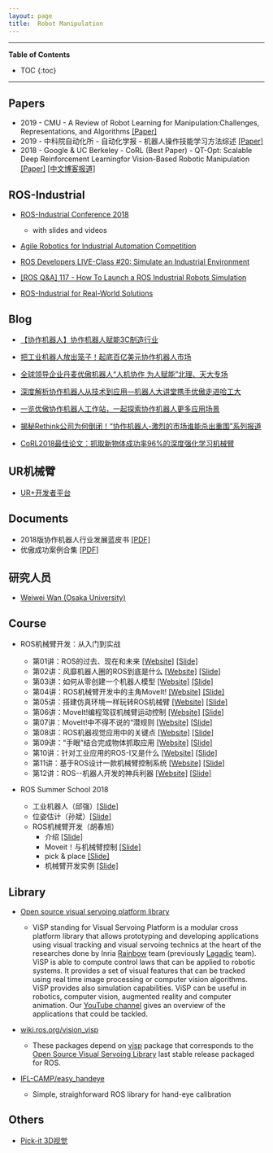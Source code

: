 ```yaml
---
layout: page
title:  Robot Manipulation
---
```


---
**Table of Contents**
* TOC
{:toc}
---

## Papers

- 2019 - CMU - A Review of Robot Learning for Manipulation:Challenges, Representations, and Algorithms [[Paper]](https://arxiv.org/pdf/1907.03146.pdf)
- 2019 - 中科院自动化所 - 自动化学报 - 机器人操作技能学习方法综述 [[Paper]](/robotics/data/2019-机器人操作技能学习方法综述.pdf)
- 2018 - Google & UC Berkeley - CoRL (Best Paper) - QT-Opt: Scalable Deep Reinforcement Learningfor Vision-Based Robotic Manipulation [[Paper]](https://arxiv.org/pdf/1806.10293.pdf) [[中文博客报道]](https://mp.weixin.qq.com/s/A4JZaRkx6Sxx7CdQRQaT4w)

## ROS-Industrial

- [ROS-Industrial Conference 2018](https://rosindustrial.org/events/2018/12/11/ros-industrial-conference-2018)
	- with slides and videos

- [Agile Robotics for Industrial Automation Competition](http://gazebosim.org/ariac)
- [ROS Developers LIVE-Class #20: Simulate an Industrial Environment](https://www.youtube.com/watch?v=i2QAsd8G0eE)
- [[ROS Q&A] 117 - How To Launch a ROS Industrial Robots Simulation](https://www.youtube.com/watch?v=fowYInH4e0c)

- [ROS-Industrial for Real-World Solutions](https://www.robotics.org/content-detail.cfm/Industrial-Robotics-Industry-Insights/ROS-Industrial-for-Real-World-Solutions/content_id/7919)

## Blog

- [【协作机器人】协作机器人赋能3C制造行业](http://www.zhuanzhi.ai/document/91d9569f9d136be37f9d0557cc0b3f11)
- [把工业机器人放出笼子！起底百亿美元协作机器人市场](http://www.zhuanzhi.ai/document/b56b4155a7d77b4bf075ad770c89028e)
- [全球领导企业丹麦优傲机器人“人机协作 为人赋能”北理、天大专场](http://www.zhuanzhi.ai/document/356fa2506dbe1384530a1444db1ea16a)
- [深度解析协作机器人从技术到应用—机器人大讲堂携手优傲走进哈工大](http://www.zhuanzhi.ai/document/bc942ffd18906484e851c869b0002ba6)
- [一览优傲协作机器人工作站，一起探索协作机器人更多应用场景](http://www.zhuanzhi.ai/document/172d779363e45f1b02e901854233f22f)
- [揭秘Rethink公司为何倒闭！“协作机器人-激烈的市场谁能杀出重围”系列报道](https://mp.weixin.qq.com/s?__biz=MzI5MzE0NDUzNQ==&mid=2650205171&idx=1&sn=811f5280fbff4ff0fde7011a9a189250&scene=21#wechat_redirect)

- [CoRL2018最佳论文：抓取新物体成功率96%的深度强化学习机械臂](https://mp.weixin.qq.com/s/A4JZaRkx6Sxx7CdQRQaT4w)

## UR机械臂

- [UR+开发者平台](https://www.universal-robots.com/zh/plus/developer/)

## Documents

- 2018版协作机器人行业发展蓝皮书 [[PDF]](/robotics/data/2018版协作机器人行业发展蓝皮书.pdf)
- 优傲成功案例合集 [[PDF]](https://www.universal-robots.cn/uploads/urrobot/userfiles/products/应用案例.pdf?utm_campaign=CN_2019_Email%20Campaign&utm_source=hs_automation&utm_medium=email&utm_content=74340021&_hsenc=p2ANqtz-8ry9d8PEvGd2zMl2rWvmmG376Z9Tr-ZQisk1wREtwN98aOoskQ_wEC-7kJ7L_luzDAZuirVCId8DNd1OcKjCMLV5zRUg&_hsmi=74340021)

## 研究人员

- [Weiwei Wan (Osaka University)](https://sites.google.com/site/weiweilab/)

## Course

- ROS机械臂开发：从入门到实战
	- 第01讲：ROS的过去、现在和未来 [[Website]](https://zhuanlan.zhihu.com/p/59864275) [[Slide]](/robotics/data/ROS机械臂开发/第1讲_ROS的过去、现在和未来.pdf)
	- 第02讲：风靡机器人圈的ROS到底是什么 [[Website]](https://zhuanlan.zhihu.com/p/59865069) [[Slide]](/robotics/data/ROS机械臂开发/第2讲_风靡机器人圈的ROS到底是什么.pdf)
	- 第03讲：如何从零创建一个机器人模型 [[Website]](https://zhuanlan.zhihu.com/p/61015282) [[Slide]](/robotics/data/ROS机械臂开发/第3讲_如何从零创建一个机器人模型.pdf)
	- 第04讲：ROS机械臂开发中的主角MoveIt! [[Website]](https://zhuanlan.zhihu.com/p/61016868) [[Slide]](/robotics/data/ROS机械臂开发/第4讲_ROS机械臂开发中的主角MoveIt!.pdf)
	- 第05讲：搭建仿真环境一样玩转ROS机械臂 [[Website]](https://zhuanlan.zhihu.com/p/61018121) [[Slide]](/robotics/data/ROS机械臂开发/第5讲_搭建仿真环境一样玩转ROS机械臂.pdf)
	- 第06讲：MoveIt!编程驾驭机械臂运动控制 [[Website]](https://zhuanlan.zhihu.com/p/61473166) [[Slide]](/robotics/data/ROS机械臂开发/第6讲_MoveIt!编程驾驭机械臂运动控制.pdf)
	- 第07讲：MoveIt!中不得不说的“潜规则 [[Website]](https://zhuanlan.zhihu.com/p/62009639) [[Slide]](/robotics/data/ROS机械臂开发/第7讲_MoveIt!中不得不说的“潜规则”.pdf)
	- 第08讲：ROS机器视觉应用中的关键点 [[Website]](https://zhuanlan.zhihu.com/p/63755939) [[Slide]](/robotics/data/ROS机械臂开发/第8讲_ROS机器视觉应用中的关键点.pdf)
	- 第09讲：“手眼”结合完成物体抓取应用 [[Website]](https://zhuanlan.zhihu.com/p/63757762) [[Slide]](/robotics/data/ROS机械臂开发/第9讲_“手眼”结合完成物体抓取应用.pdf)
	- 第10讲：针对工业应用的ROS-I又是什么 [[Website]](https://zhuanlan.zhihu.com/p/63759713) [[Slide]](/robotics/data/ROS机械臂开发/第10讲_针对工业应用的ROS-I又是什么.pdf)
	- 第11讲：基于ROS设计一款机械臂控制系统 [[Website]](https://zhuanlan.zhihu.com/p/63760545) [[Slide]](/robotics/data/ROS机械臂开发/第11讲_基于ROS设计一款机械臂控制系统.pdf)
	- 第12讲：ROS--机器人开发的神兵利器 [[Website]](https://zhuanlan.zhihu.com/p/63760974) [[Slide]](/robotics/data/ROS机械臂开发/第12讲_ROS——机器人开发的神兵利器.pdf)

- ROS Summer School 2018
	- 工业机器人（邱强）[[Slide]](http://www.roseducation.org/ros2018/docs/邱强-工业机器人.pdf)
	- 位姿估计（孙斌）[[Slide]](http://www.roseducation.org/ros2018/docs/孙斌-位姿估计.pdf)
	- ROS机械臂开发（胡春旭）
		- 介绍 [[Slide]](http://www.roseducation.org/ros2018/docs/胡春旭-ROS机械臂开发_0.自我介绍.pdf)
		- Moveit！与机械臂控制 [[Slide]](http://www.roseducation.org/ros2018/docs/胡春旭-ROS机械臂开发_1.MoveIt!与机械臂控制.pdf)
		- pick & place [[Slide]](http://www.roseducation.org/ros2018/docs/胡春旭-ROS机械臂开发_2.机器视觉与物体抓取.pdf)
		- 机械臂开发实例 [[Slide]](http://www.roseducation.org/ros2018/docs/胡春旭-ROS机械臂开发_3.机械臂开发实例.pdf)

## Library

- [Open source visual servoing platform library](http://visp.inria.fr/)
	- ViSP standing for Visual Servoing Platform is a modular cross platform library that allows prototyping and developing applications using visual tracking and visual servoing technics at the heart of the researches done by Inria [Rainbow](http://team.inria.fr/rainbow) team (previously [Lagadic](http://team.inria.fr/lagadic) team). ViSP is able to compute control laws that can be applied to robotic systems. It provides a set of visual features that can be tracked using real time image processing or computer vision algorithms. ViSP provides also simulation capabilities. ViSP can be useful in robotics, computer vision, augmented reality and computer animation. Our [YouTube channel](https://www.youtube.com/user/VispTeam) gives an overview of the applications that could be tackled.

- [wiki.ros.org/vision_visp](https://wiki.ros.org/vision_visp)
	- These packages depend on [visp](/visp) package that corresponds to the [Open Source Visual Servoing Library](http://visp.inria.fr) last stable release packaged for ROS.

- [IFL-CAMP/easy_handeye](https://github.com/IFL-CAMP/easy_handeye)
	- Simple, straighforward ROS library for hand-eye calibration

## Others

- [Pick-it 3D视觉](https://www.pickit3d.com/)



